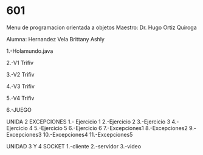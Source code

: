 # 601


Menu de programacion orientada a objetos Maestro: Dr. Hugo Ortiz Quiroga 


Alumna: Hernandez Vela Brittany Ashly


1.-Holamundo.java


2.-V1 Trifiv


3.-V2 Trifiv


4.-V3 Trifiv


5.-V4 Trifiv


6.-JUEGO

UNIDA 2
EXCEPCIONES
1.- Ejercicio 1
2.-Ejercicio 2
3.-Ejercicio 3
4.-Ejercicio 4
5.-Ejercicio 5
6.-Ejercicio 6
7.-Excepciones1
8.-Excepciones2
9.-Excepciones3
10.-Excepciones4
11.-Excepciones5

UNIDAD 3 Y 4
SOCKET
1.-cliente
2.-servidor
3.-video
